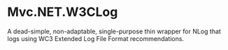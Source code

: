 # Mvc.NET.W3CLog
A dead-simple, non-adaptable, single-purpose thin wrapper for NLog that logs using WC3 Extended Log File Format recommendations.
